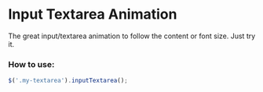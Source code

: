 # Input Textarea Animation
The great input/textarea animation to follow the content or font size. Just try it.

### How to use:
```javascript
$('.my-textarea').inputTextarea();
```
